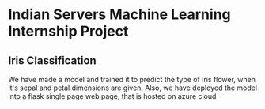 # Indian Servers Machine Learning Internship Project
## Iris Classification
We have made a model and trained it to predict the type of iris flower, when it's sepal and petal dimensions are given.
Also, we have deployed the model into a flask single page web page, that is hosted on azure cloud
